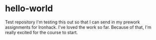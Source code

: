 # hello-world
Test repository
I'm testing this out so that I can send in my prework assignments for Ironhack.
I've loved the work so far.
Because of that, I'm really excited for the course to start.

